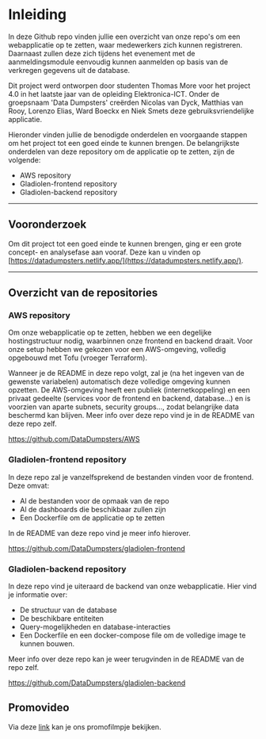 # Inleiding

In deze Github repo vinden jullie een overzicht van onze repo's om een webapplicatie op te zetten, waar medewerkers zich kunnen registreren. Daarnaast zullen deze zich tijdens het evenement met de aanmeldingsmodule eenvoudig kunnen aanmelden op basis van de verkregen gegevens uit de database.

Dit project werd ontworpen door studenten Thomas More voor het project 4.0 in het laatste jaar van de opleiding Elektronica-ICT. Onder de groepsnaam 'Data Dumpsters' creërden Nicolas van Dyck, Matthias van Rooy, Lorenzo Elias, Ward Boeckx en Niek Smets deze gebruiksvriendelijke applicatie.

Hieronder vinden jullie de benodigde onderdelen en voorgaande stappen om het project tot een goed einde te kunnen brengen. De belangrijkste onderdelen van deze repository om de applicatie op te zetten, zijn de volgende:

- AWS repository
- Gladiolen-frontend repository
- Gladiolen-backend repository

---

## Vooronderzoek

Om dit project tot een goed einde te kunnen brengen, ging er een grote concept- en analysefase aan vooraf. Deze kan u vinden op [https://datadumpsters.netlify.app/](https://datadumpsters.netlify.app/).

---

## Overzicht van de repositories

### AWS repository

Om onze webapplicatie op te zetten, hebben we een degelijke hostingstructuur nodig, waarbinnen onze frontend en backend draait. Voor onze setup hebben we gekozen voor een AWS-omgeving, volledig opgebouwd met Tofu (vroeger Terraform). 

Wanneer je de README in deze repo volgt, zal je (na het ingeven van de gewenste variabelen) automatisch deze volledige omgeving kunnen opzetten. De AWS-omgeving heeft een publiek (internetkoppeling) en een privaat gedeelte (services voor de frontend en backend, database...) en is voorzien van aparte subnets, security groups..., zodat belangrijke data beschermd kan blijven. Meer info over deze repo vind je in de README van deze repo zelf.

https://github.com/DataDumpsters/AWS

### Gladiolen-frontend repository

In deze repo zal je vanzelfsprekend de bestanden vinden voor de frontend. Deze omvat:

- Al de bestanden voor de opmaak van de repo
- Al de dashboards die beschikbaar zullen zijn
- Een Dockerfile om de applicatie op te zetten

In de README van deze repo vind je meer info hierover.

https://github.com/DataDumpsters/gladiolen-frontend

### Gladiolen-backend repository

In deze repo vind je uiteraard de backend van onze webapplicatie. Hier vind je informatie over:

- De structuur van de database
- De beschikbare entiteiten
- Query-mogelijkheden en database-interacties
- Een Dockerfile en een docker-compose file om de volledige image te kunnen bouwen.

Meer info over deze repo kan je weer terugvinden in de README van de repo zelf.

https://github.com/DataDumpsters/gladiolen-backend

## Promovideo

Via deze [link](https://youtu.be/4uiRW3m0fcM) kan je ons promofilmpje bekijken.
